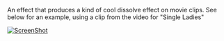 An effect that produces a kind of cool dissolve effect on movie clips. See below for an example, using a clip
from the video for "Single Ladies"

[![ScreenShot](https://raw.github.com/maliabadi/frame-dissolve/master/demo.png)](http://youtu.be/I4nNWFdpRYM)
